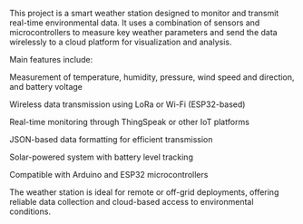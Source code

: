 This project is a smart weather station designed to monitor and transmit real-time environmental data. It uses a combination of sensors and microcontrollers to measure key weather parameters and send the data wirelessly to a cloud platform for visualization and analysis.

Main features include:

Measurement of temperature, humidity, pressure, wind speed and direction, and battery voltage

Wireless data transmission using LoRa or Wi-Fi (ESP32-based)

Real-time monitoring through ThingSpeak or other IoT platforms

JSON-based data formatting for efficient transmission

Solar-powered system with battery level tracking

Compatible with Arduino and ESP32 microcontrollers

The weather station is ideal for remote or off-grid deployments, offering reliable data collection and cloud-based access to environmental conditions.
